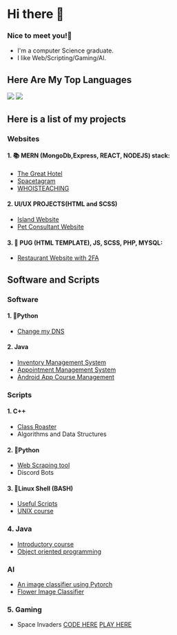 # Hi there 👋 
###  Nice to meet you!🤝
* I'm a computer Science graduate.
* I like Web/Scripting/Gaming/AI. 

##  Here Are My Top Languages
![](http://github-profile-summary-cards.vercel.app/api/cards/repos-per-language?username=ohzecodes&theme=default)
![](http://github-profile-summary-cards.vercel.app/api/cards/most-commit-language?username=ohzecodes&theme=default)


## Here is a list of my projects 
### Websites 
#### 1.  📚 MERN (MongoDb,Express, REACT, NODEJS) stack: 
  - [The Great Hotel](https://github.com/ohzecodes/theGreatHotelApp)
  - [Spacetagram](https://github.com/ohzecodes/SPACESTAGRAM)
  - [WHOISTEACHING](https://github.com/ohzecodes/whoisteaching) 

#### 2. UI/UX PROJECTS(HTML and SCSS)
  - [Island Website](https://github.com/ohzecodes/myIslandwebsite)
  - [Pet Consultant Website](https://github.com/ohzecodes/PetConsultantWebsite)

#### 3.  🔭  PUG (HTML TEMPLATE), JS, SCSS, PHP, MYSQL:  
  - [Restaurant Website with 2FA](https://github.com/ohzecodes/Mock-Restaurant-with-2FA)



## Software and Scripts
### Software

#### 1. 🐍Python
  -  [Change my DNS](https://github.com/ohzecodes/changemyDns)

#### 2. Java 
  - [Inventory Management System](https://github.com/ohzecodes/Java-Inventory)
  - [Appointment Management System](https://github.com/ohzecodes/JavaAppointments)
  - [Android App Course Management](https://github.com/ohzecodes/Android-app-java)


### Scripts

#### 1. C++
   - [Class Roaster](https://github.com/ohzecodes/cpp-class-Roaster)
   - Algorithms and Data Structures
   
#### 2. 🐍Python
   - [Web Scraping tool](https://github.com/ohzecodes/webscrapingpy) 
   - Discord Bots
    
#### 3. 🐧Linux Shell (BASH)
   - [Useful Scripts](https://github.com/ohzecodes/useful-Scripts)
   - [UNIX course](https://github.com/ohzecodes/1280-unix)

### 4.  Java  
   - [Introductory course](https://github.com/ohzecodes/1150-java)
   - [Object oriented programming](https://github.com/ohzecodes/1181)
    

###  AI
   - [An image classifier using Pytorch](https://github.com/ohzecodes/pythonnotebook)
   - [Flower Image Classifier](https://github.com/ohzecodes/Flower-img-classifier)

### 5. Gaming
   - Space Invaders [CODE HERE](https://github.com/ohzecodes/spaceinvaders)
                  [PLAY HERE](https://ohzecodes.github.io/spaceinvaders/)



<!--
**ohzecodes/ohzecodes** is a ✨ _special_ ✨ repository because its `README.md` (this file) appears on your GitHub profile.

Here are some ideas to get you started:

- 🔭 I’m currently working on ...
- 🌱 I’m currently learning ...
- 👯 I’m looking to collaborate on ...
- 🤔 I’m looking for help with ...
- 💬 Ask me about ...
- 📫 How to reach me: ...
- 😄 Pronouns: ...
- ⚡ Fun fact: ...
-->
